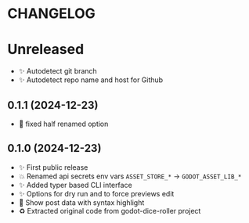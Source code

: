 # CHANGELOG

# Unreleased

- ✨ Autodetect git branch
- ✨ Autodetect repo name and host for Github

## 0.1.1 (2024-12-23)

- 🐛 fixed half renamed option

## 0.1.0 (2024-12-23)

- ✨ First public release
- 💥 Renamed api secrets env vars `ASSET_STORE_*` -> `GODOT_ASSET_LIB_*`
- ✨ Added typer based CLI interface
- ✨ Options for dry run and to force previews edit
- 💄 Show post data with syntax highlight
- ♻️ Extracted original code from godot-dice-roller project

